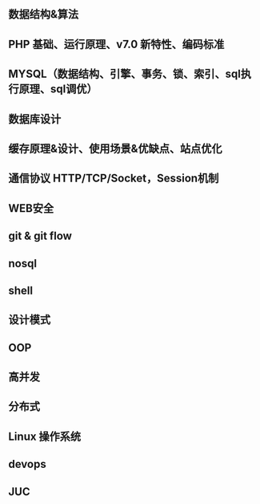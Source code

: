 ## 数据结构&算法
## PHP 基础、运行原理、v7.0 新特性、编码标准
## MYSQL（数据结构、引擎、事务、锁、索引、sql执行原理、sql调优）
## 数据库设计
## 缓存原理&设计、使用场景&优缺点、站点优化
## 通信协议 HTTP/TCP/Socket，Session机制
## WEB安全
## git & git flow
## nosql
## shell
## 设计模式
## OOP
## 高并发
## 分布式
## Linux 操作系统
## devops
## JUC
